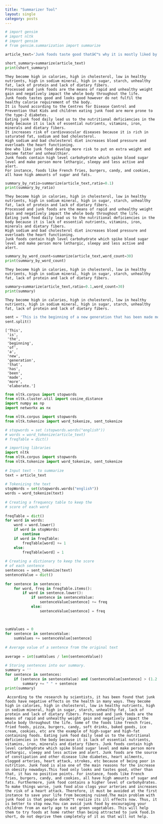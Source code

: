 ```yaml
---
title: "Summarizer Tool"
layout: single
category: posts
---
```



```python
# import gensim
# import nltk
# import gensim
# from gensim.summarization import summarize

```


```python
article_text='Junk foods taste good thatâ€™s why it is mostly liked by everyone of any age group especially kids and school going children. They generally ask for the junk food daily because they have been trend so by their parents from the childhood. They never have been discussed by their parents about the harmful effects of junk foods over health. According to the research by scientists, it has been found that junk foods have negative effects on the health in many ways. They are generally fried food found in the market in the packets. They become high in calories, high in cholesterol, low in healthy nutrients, high in sodium mineral, high in sugar, starch, unhealthy fat, lack of protein and lack of dietary fibers. Processed and junk foods are the means of rapid and unhealthy weight gain and negatively impact the whole body throughout the life. It makes able a person to gain excessive weight which is called as obesity. Junk foods tastes good and looks good however do not fulfil the healthy calorie requirement of the body. Some of the foods like french fries, fried foods, pizza, burgers, candy, soft drinks, baked goods, ice cream, cookies, etc are the example of high-sugar and high-fat containing foods. It is found according to the Centres for Disease Control and Prevention that Kids and children eating junk food are more prone to the type-2 diabetes. In type-2 diabetes our body become unable to regulate blood sugar level. Risk of getting this disease is increasing as one become more obese or overweight. It increases the risk of kidney failure. Eating junk food daily lead us to the nutritional deficiencies in the body because it is lack of essential nutrients, vitamins, iron, minerals and dietary fibers. It increases risk of cardiovascular diseases because it is rich in saturated fat, sodium and bad cholesterol. High sodium and bad cholesterol diet increases blood pressure and overloads the heart functioning. One who like junk food develop more risk to put on extra weight and become fatter and unhealthier. Junk foods contain high level carbohydrate which spike blood sugar level and make person more lethargic, sleepy and less active and alert. Reflexes and senses of the people eating this food become dull day by day thus they live more sedentary life. Junk foods are the source of constipation and other disease like diabetes, heart ailments, clogged arteries, heart attack, strokes, etc because of being poor in nutrition. Junk food is the easiest way to gain unhealthy weight. The amount of fats and sugar in the food makes you gain weight rapidly. However, this is not a healthy weight. It is more of fats and cholesterol which will have a harmful impact on your health. Junk food is also one of the main reasons for the increase in obesity nowadays.This food only looks and tastes good, other than that, it has no positive points. The amount of calorie your body requires to stay fit is not fulfilled by this food. For instance, foods like French fries, burgers, candy, and cookies, all have high amounts of sugar and fats. Therefore, this can result in long-term illnesses like diabetes and high blood pressure. This may also result in kidney failure. Above all, you can get various nutritional deficiencies when you donâ€™t consume the essential nutrients, vitamins, minerals and more. You become prone to cardiovascular diseases due to the consumption of bad cholesterol and fat plus sodium. In other words, all this interferes with the functioning of your heart. Furthermore, junk food contains a higher level of carbohydrates. It will instantly spike your blood sugar levels. This will result in lethargy, inactiveness, and sleepiness. A person reflex becomes dull overtime and they lead an inactive life. To make things worse, junk food also clogs your arteries and increases the risk of a heart attack. Therefore, it must be avoided at the first instance to save your life from becoming ruined.The main problem with junk food is that people donâ€™t realize its ill effects now. When the time comes, it is too late. Most importantly, the issue is that it does not impact you instantly. It works on your overtime; you will face the consequences sooner or later. Thus, it is better to stop now.You can avoid junk food by encouraging your children from an early age to eat green vegetables. Their taste buds must be developed as such that they find healthy food tasty. Moreover, try to mix things up. Do not serve the same green vegetable daily in the same style. Incorporate different types of healthy food in their diet following different recipes. This will help them to try foods at home rather than being attracted to junk food.In short, do not deprive them completely of it as that will not help. Children will find one way or the other to have it. Make sure you give them junk food in limited quantities and at healthy periods of time. Hope it will help you'
```


```python
short_summary=summarize(article_text)
print(short_summary)
```

    They become high in calories, high in cholesterol, low in healthy nutrients, high in sodium mineral, high in sugar, starch, unhealthy fat, lack of protein and lack of dietary fibers.
    Processed and junk foods are the means of rapid and unhealthy weight gain and negatively impact the whole body throughout the life.
    Junk foods tastes good and looks good however do not fulfil the healthy calorie requirement of the body.
    It is found according to the Centres for Disease Control and Prevention that Kids and children eating junk food are more prone to the type-2 diabetes.
    Eating junk food daily lead us to the nutritional deficiencies in the body because it is lack of essential nutrients, vitamins, iron, minerals and dietary fibers.
    It increases risk of cardiovascular diseases because it is rich in saturated fat, sodium and bad cholesterol.
    High sodium and bad cholesterol diet increases blood pressure and overloads the heart functioning.
    One who like junk food develop more risk to put on extra weight and become fatter and unhealthier.
    Junk foods contain high level carbohydrate which spike blood sugar level and make person more lethargic, sleepy and less active and alert.
    For instance, foods like French fries, burgers, candy, and cookies, all have high amounts of sugar and fats.



```python
summary_by_ratio=summarize(article_text,ratio=0.1)
print(summary_by_ratio)
```

    They become high in calories, high in cholesterol, low in healthy nutrients, high in sodium mineral, high in sugar, starch, unhealthy fat, lack of protein and lack of dietary fibers.
    Processed and junk foods are the means of rapid and unhealthy weight gain and negatively impact the whole body throughout the life.
    Eating junk food daily lead us to the nutritional deficiencies in the body because it is lack of essential nutrients, vitamins, iron, minerals and dietary fibers.
    High sodium and bad cholesterol diet increases blood pressure and overloads the heart functioning.
    Junk foods contain high level carbohydrate which spike blood sugar level and make person more lethargic, sleepy and less active and alert.



```python
summary_by_word_count=summarize(article_text,word_count=30)
print(summary_by_word_count)

```

    They become high in calories, high in cholesterol, low in healthy nutrients, high in sodium mineral, high in sugar, starch, unhealthy fat, lack of protein and lack of dietary fibers.



```python
summary=summarize(article_text,ratio=0.1,word_count=30)
print(summary)
```

    They become high in calories, high in cholesterol, low in healthy nutrients, high in sodium mineral, high in sugar, starch, unhealthy fat, lack of protein and lack of dietary fibers.



```python
sent = 'This is the beginning of a new generation that has been made more elaborate.'
sent.split()
```




    ['This',
     'is',
     'the',
     'beginning',
     'of',
     'a',
     'new',
     'generation',
     'that',
     'has',
     'been',
     'made',
     'more',
     'elaborate.']




```python
from nltk.corpus import stopwords
from nltk.cluster.util import cosine_distance
import numpy as np
import networkx as nx
```


```python
from nltk.corpus import stopwords
from nltk.tokenize import word_tokenize, sent_tokenize
```


```python
# stopwords = set (stopwords.words("english"))
# words = word_tokenize(article_text)
# freqTable = dict()
```


```python
# importing libraries
import nltk
from nltk.corpus import stopwords
from nltk.tokenize import word_tokenize, sent_tokenize
   
# Input text - to summarize 
text = article_text
   
# Tokenizing the text
stopWords = set(stopwords.words("english"))
words = word_tokenize(text)
   
# Creating a frequency table to keep the 
# score of each word
   
freqTable = dict()
for word in words:
    word = word.lower()
    if word in stopWords:
        continue
    if word in freqTable:
        freqTable[word] += 1
    else:
        freqTable[word] = 1
   
# Creating a dictionary to keep the score
# of each sentence
sentences = sent_tokenize(text)
sentenceValue = dict()
   
for sentence in sentences:
    for word, freq in freqTable.items():
        if word in sentence.lower():
            if sentence in sentenceValue:
                sentenceValue[sentence] += freq
            else:
                sentenceValue[sentence] = freq
   
   
   
sumValues = 0
for sentence in sentenceValue:
    sumValues += sentenceValue[sentence]
   
# Average value of a sentence from the original text
   
average = int(sumValues / len(sentenceValue))
   
# Storing sentences into our summary.
summary = ''
for sentence in sentences:
    if (sentence in sentenceValue) and (sentenceValue[sentence] > (1.2 * average)):
        summary += " " + sentence
print(summary)
```

     According to the research by scientists, it has been found that junk foods have negative effects on the health in many ways. They become high in calories, high in cholesterol, low in healthy nutrients, high in sodium mineral, high in sugar, starch, unhealthy fat, lack of protein and lack of dietary fibers. Processed and junk foods are the means of rapid and unhealthy weight gain and negatively impact the whole body throughout the life. Some of the foods like french fries, fried foods, pizza, burgers, candy, soft drinks, baked goods, ice cream, cookies, etc are the example of high-sugar and high-fat containing foods. Eating junk food daily lead us to the nutritional deficiencies in the body because it is lack of essential nutrients, vitamins, iron, minerals and dietary fibers. Junk foods contain high level carbohydrate which spike blood sugar level and make person more lethargic, sleepy and less active and alert. Junk foods are the source of constipation and other disease like diabetes, heart ailments, clogged arteries, heart attack, strokes, etc because of being poor in nutrition. Junk food is also one of the main reasons for the increase in obesity nowadays.This food only looks and tastes good, other than that, it has no positive points. For instance, foods like French fries, burgers, candy, and cookies, all have high amounts of sugar and fats. Furthermore, junk food contains a higher level of carbohydrates. To make things worse, junk food also clogs your arteries and increases the risk of a heart attack. Therefore, it must be avoided at the first instance to save your life from becoming ruined.The main problem with junk food is that people donâ€™t realize its ill effects now. Thus, it is better to stop now.You can avoid junk food by encouraging your children from an early age to eat green vegetables. This will help them to try foods at home rather than being attracted to junk food.In short, do not deprive them completely of it as that will not help.



```python

```


```python

```


```python

```
